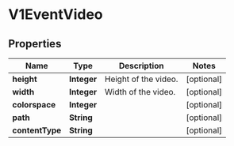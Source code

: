 

# V1EventVideo


## Properties

| Name | Type | Description | Notes |
|------------ | ------------- | ------------- | -------------|
|**height** | **Integer** | Height of the video. |  [optional] |
|**width** | **Integer** | Width of the video. |  [optional] |
|**colorspace** | **Integer** |  |  [optional] |
|**path** | **String** |  |  [optional] |
|**contentType** | **String** |  |  [optional] |



